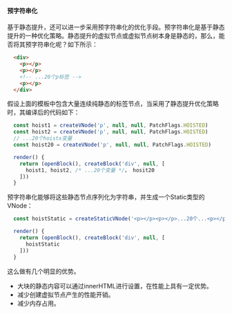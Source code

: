 #### 预字符串化

基于静态提升，还可以进一步采用预字符串化的优化手段。预字符串化是基于静态提升的一种优化策略。静态提升的虚拟节点或虚拟节点树本身是静态的，那么，能否将其预字符串化呢？如下所示：

```html
  <div>
    <p></p>
    <p></p>
    <!-- ...20个p标签 -->
    <p></p>
  </div>
```

假设上面的模板中包含大量连续纯静态的标签节点，当采用了静态提升优化策略时，其编译后的代码如下：

```js
  const hoist1 = createVNode('p', null, null, PatchFlags.HOISTED)
  const hoist2 = createVNode('p', null, null, PatchFlags.HOISTED)
  // ...20个hoistx变量
  const hoist20 = createVNode('p', null, null, PatchFlags.HOISTED)

  render() {
    return (openBlock(), createBlock('div', null, [
      hoist1, hoist2, /* ...20个变量 */， hosit20
    ]))
  }
```

预字符串化能够将这些静态节点序列化为字符串，并生成一个Static类型的VNode：

```js
  const hoistStatic = createStaticVNode('<p></p><p></p>...20个...<p></p>')

  render() {
    return (openBlock(), createBlock('div', null, [
      hoistStatic
    ]))
  }
```

这么做有几个明显的优势。

- 大块的静态内容可以通过innerHTML进行设置，在性能上具有一定优势。
- 减少创建虚拟节点产生的性能开销。
- 减少内存占用。